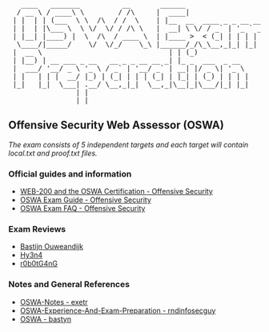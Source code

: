 <pre>
   ____   _______          __       ______                     
  / __ \ / ____\ \        / /\     |  ____|                    
 | |  | | (___  \ \  /\  / /  \    | |__  __  ____ _ _ __ ___  
 | |  | |\___ \  \ \/  \/ / /\ \   |  __| \ \/ / _` | '_ ` _ \ 
 | |__| |____) |  \  /\  / ____ \  | |____ >  < (_| | | | | | |
  \____/|_____/    \/  \/_/    \_\ |______/_/\_\__,_|_| |_| |_|
 |  __ \                              | | (_)                  
 | |__) | __ ___ _ __   __ _ _ __ __ _| |_ _  ___  _ __        
 |  ___/ '__/ _ \ '_ \ / _` | '__/ _` | __| |/ _ \| '_ \       
 | |   | | |  __/ |_) | (_| | | | (_| | |_| | (_) | | | |      
 |_|   |_|  \___| .__/ \__,_|_|  \__,_|\__|_|\___/|_| |_|      
                | |                                            
                |_|                                            
</pre>

## Offensive Security Web Assessor (OSWA)
_The exam consists of 5 independent targets and each target will contain local.txt and proof.txt files._

### Official guides and information
- [WEB-200 and the OSWA Certification - Offensive Security](https://www.offensive-security.com/web200-oswa/)
- [OSWA Exam Guide - Offensive Security](https://help.offensive-security.com/hc/en-us/articles/4410105650964-OSWA-Exam-Guide)
- [OSWA Exam FAQ - Offensive Security](https://help.offensive-security.com/hc/en-us/articles/7281947451284-OSWA-Exam-FAQ)

### Exam Reviews
- [Bastijn Ouweandijk](https://bastijnouwendijk.com/my-oswa-certification-journey)
- [Hy3n4](https://medium.com/@hy3n4/oswa-experience-and-exam-preparation-guide-b4270348f2fa)
- [r0b0tG4nG](https://r0b0tg4ng.github.io/posts/OSWA/)

### Notes and General References
- [OSWA-Notes - exetr](https://github.com/exetr/OSWA-Notes)
- [OSWA-Experience-And-Exam-Preparation - rndinfosecguy](https://github.com/rndinfosecguy/OSWA-Experience-And-Exam-Preparation)
- [OSWA - bastyn](https://github.com/bastyn/OSWA)
